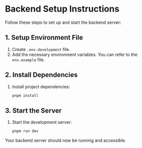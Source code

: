 # Backend Setup Instructions

Follow these steps to set up and start the backend server:

## 1. Setup Environment File
1. Create `.env.development` file.
2. Add the necessary environment variables. You can refer to the `env.example` file.

## 2. Install Dependencies

1. Install project dependencies:
    ```sh
    pnpm install
    ```
## 3. Start the Server

1. Start the development server:
    ```sh
    pnpm run dev
    ```

Your backend server should now be running and accessible.
